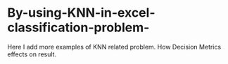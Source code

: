 # By-using-KNN-in-excel-classification-problem-
Here I add more examples of KNN related problem. How Decision Metrics effects on result.
